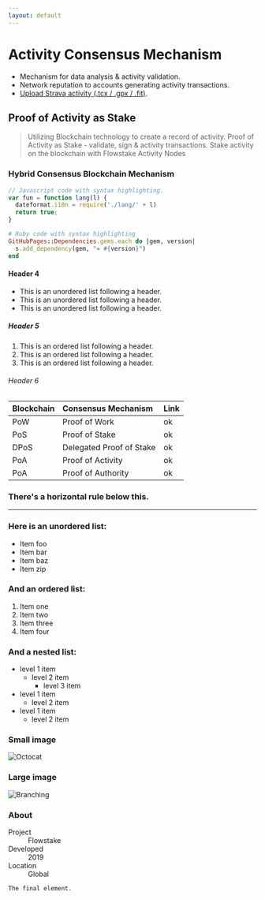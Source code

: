 ```yaml
---
layout: default
---
```



# Activity Consensus Mechanism
 
- Mechanism for data analysis & activity validation. 
- Network reputation to accounts generating activity transactions.
- [Upload Strava activity (.tcx / .gpx / .fit)](https://support.strava.com/hc/en-us/articles/223297187-How-to-get-your-Activities-to-Strava).


## Proof of Activity as Stake

> Utilizing Blockchain technology to create a record of activity.
> Proof of Activity as Stake - validate, sign & activity transactions.
> Stake activity on the blockchain with Flowstake Activity Nodes


### Hybrid Consensus Blockchain Mechanism 

```js
// Javascript code with syntax highlighting.
var fun = function lang(l) {
  dateformat.i18n = require('./lang/' + l)
  return true;
}
```

```ruby
# Ruby code with syntax highlighting
GitHubPages::Dependencies.gems.each do |gem, version|
  s.add_dependency(gem, "= #{version}")
end
```

#### Header 4

*   This is an unordered list following a header.
*   This is an unordered list following a header.
*   This is an unordered list following a header.

##### Header 5

1.  This is an ordered list following a header.
2.  This is an ordered list following a header.
3.  This is an ordered list following a header.

###### Header 6

| Blockchain   | Consensus Mechanism          | Link |
|:-------------|:-----------------------------|:-----|
| PoW          | Proof of Work                |  ok  |
| PoS          | Proof of Stake               |  ok  |
| DPoS         | Delegated Proof of Stake     |  ok  |
| PoA          | Proof of Activity            |  ok  |
| PoA          | Proof of Authority           |  ok  |

### There's a horizontal rule below this.

* * *

### Here is an unordered list:

*   Item foo
*   Item bar
*   Item baz
*   Item zip

### And an ordered list:

1.  Item one
1.  Item two
1.  Item three
1.  Item four

### And a nested list:

- level 1 item
  - level 2 item
    - level 3 item
- level 1 item
  - level 2 item
- level 1 item
  - level 2 item


### Small image

![Octocat](https://github.githubassets.com/images/icons/emoji/octocat.png)

### Large image

![Branching](https://guides.github.com/activities/hello-world/branching.png)


### About

<dl>
<dt>Project</dt>
<dd>Flowstake</dd>
<dt>Developed</dt>
<dd>2019</dd>
<dt>Location</dt>
<dd>Global</dd>
</dl>


```
The final element.
```

